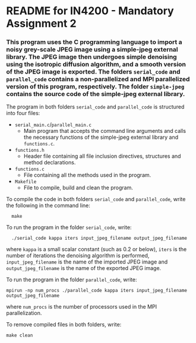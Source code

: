 # README for IN4200 - Mandatory Assignment 2

### This program uses the C programming language to import a noisy grey-scale JPEG image using a simple-jpeg external library. The JPEG image then undergoes simple denoising using the isotropic diffusion algorithm, and a smooth version of the JPEG image is exported. The folders `serial_code` and `parallel_code` contains a non-parallelized and MPI parallelized version of this program, respectively. The folder `simple-jpeg` contains the source code of the simple-jpeg external library.

The program in both folders `serial_code` and `parallel_code` is structured into four files:
  - `serial_main.c`/`parallel_main.c`
    - Main program that accepts the command line arguments and calls the necessary functions of the simple-jpeg external library and `functions.c`.
  - `functions.h`
    - Header file containing all file inclusion directives, structures and method declarations.
  - `functions.c`
    - File containing all the methods used in the program.
  - `Makefile`
    - File to compile, build and clean the program.


To compile the code in both folders `serial_code` and `parallel_code`, write the following in the command line:

      make

To run the program in the folder `serial_code`, write:

      ./serial_code kappa iters input_jpeg_filename output_jpeg_filename

where `kappa` is a small scalar constant (such as 0.2 or below), `iters` is the number of iterations the denoising algorithm is performed, `input_jpeg_filename` is the name of the imported JPEG image and `output_jpeg_filename` is the name of the exported JPEG image.

To run the program in the folder `parallel_code`, write:

    mpirun -np num_procs ./parallel_code kappa iters input_jpeg_filename output_jpeg_filename

where `num_procs` is the number of processors used in the MPI parallelization.

To remove compiled files in both folders, write:

    make clean
